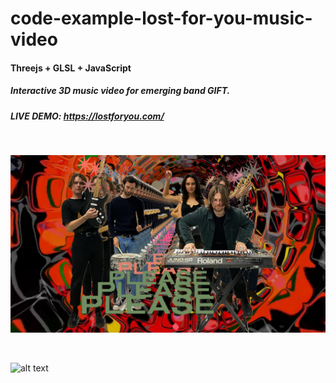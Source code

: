 # code-example-lost-for-you-music-video
 
#### Threejs + GLSL + JavaScript

##### Interactive 3D music video for emerging band GIFT.  

##### LIVE DEMO: https://lostforyou.com/

<br />



![alt text](https://github.com/FuzzyWobble/code-example-lost-for-you-music-video/blob/main/assets/screengrab/gift1280.jpg)

<br />

![alt text](https://github.com/FuzzyWobble/code-example-realtime-cutouts-in-webxr/blob/main/assets/screencapture/demoGifBean.gif)

